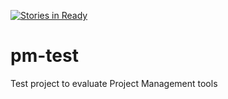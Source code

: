 [![Stories in Ready](https://badge.waffle.io/JoseAntonioRodriguez/pm-test.png?label=ready&title=Ready)](https://waffle.io/JoseAntonioRodriguez/pm-test)
# pm-test
Test project to evaluate Project Management tools
